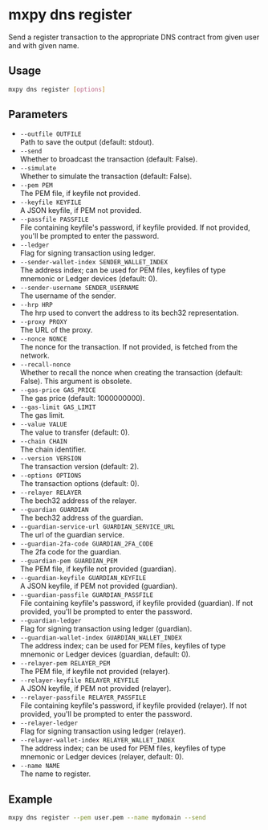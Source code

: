 # mxpy dns register

Send a register transaction to the appropriate DNS contract from given user and with given name.

## Usage

```bash
mxpy dns register [options]
```

## Parameters

- `--outfile OUTFILE`  
  Path to save the output (default: stdout).
- `--send`  
  Whether to broadcast the transaction (default: False).
- `--simulate`  
  Whether to simulate the transaction (default: False).
- `--pem PEM`  
  The PEM file, if keyfile not provided.
- `--keyfile KEYFILE`  
  A JSON keyfile, if PEM not provided.
- `--passfile PASSFILE`  
  File containing keyfile's password, if keyfile provided. If not provided, you'll be prompted to enter the password.
- `--ledger`  
  Flag for signing transaction using ledger.
- `--sender-wallet-index SENDER_WALLET_INDEX`  
  The address index; can be used for PEM files, keyfiles of type mnemonic or Ledger devices (default: 0).
- `--sender-username SENDER_USERNAME`  
  The username of the sender.
- `--hrp HRP`  
  The hrp used to convert the address to its bech32 representation.
- `--proxy PROXY`  
  The URL of the proxy.
- `--nonce NONCE`  
  The nonce for the transaction. If not provided, is fetched from the network.
- `--recall-nonce`  
  Whether to recall the nonce when creating the transaction (default: False). This argument is obsolete.
- `--gas-price GAS_PRICE`  
  The gas price (default: 1000000000).
- `--gas-limit GAS_LIMIT`  
  The gas limit.
- `--value VALUE`  
  The value to transfer (default: 0).
- `--chain CHAIN`  
  The chain identifier.
- `--version VERSION`  
  The transaction version (default: 2).
- `--options OPTIONS`  
  The transaction options (default: 0).
- `--relayer RELAYER`  
  The bech32 address of the relayer.
- `--guardian GUARDIAN`  
  The bech32 address of the guardian.
- `--guardian-service-url GUARDIAN_SERVICE_URL`  
  The url of the guardian service.
- `--guardian-2fa-code GUARDIAN_2FA_CODE`  
  The 2fa code for the guardian.
- `--guardian-pem GUARDIAN_PEM`  
  The PEM file, if keyfile not provided (guardian).
- `--guardian-keyfile GUARDIAN_KEYFILE`  
  A JSON keyfile, if PEM not provided (guardian).
- `--guardian-passfile GUARDIAN_PASSFILE`  
  File containing keyfile's password, if keyfile provided (guardian). If not provided, you'll be prompted to enter the password.
- `--guardian-ledger`  
  Flag for signing transaction using ledger (guardian).
- `--guardian-wallet-index GUARDIAN_WALLET_INDEX`  
  The address index; can be used for PEM files, keyfiles of type mnemonic or Ledger devices (guardian, default: 0).
- `--relayer-pem RELAYER_PEM`  
  The PEM file, if keyfile not provided (relayer).
- `--relayer-keyfile RELAYER_KEYFILE`  
  A JSON keyfile, if PEM not provided (relayer).
- `--relayer-passfile RELAYER_PASSFILE`  
  File containing keyfile's password, if keyfile provided (relayer). If not provided, you'll be prompted to enter the password.
- `--relayer-ledger`  
  Flag for signing transaction using ledger (relayer).
- `--relayer-wallet-index RELAYER_WALLET_INDEX`  
  The address index; can be used for PEM files, keyfiles of type mnemonic or Ledger devices (relayer, default: 0).
- `--name NAME`  
  The name to register.

## Example

```bash
mxpy dns register --pem user.pem --name mydomain --send
